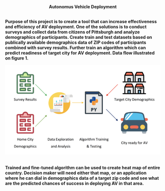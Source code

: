 <center><b> Autonomus Vehicle Deployment <b></center><br>

Purpose of this project is to create a tool that can increase effectiveness and efficiency of AV deployment. One of the solutions is to conduct surveys and collect data from citizens of Pittsburgh and analyze demographics of participants. Create train and test datasets based on publically available demographics data of ZIP codes of participants combined with survey results. Further train an algorithm which can predict readiness of target city for AV deployment. Data flow illustrated on figure 1.<br>
<center><img src="AVD_References/DataFlow.png"></center><br>

Trained and fine-tuned algorithm can be used to create heat map of entire country. Decision maker will need either that map, or an application where he can dial in demographics data of a target zip code and see what are the predicted chances of success in deploying AV in that area.<br>
